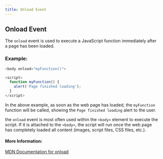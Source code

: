 ```yaml
---
title: Onload Event
---
```

## Onload Event
The `onload` event is used to execute a JavaScript function immediately after a page has been loaded.

### Example:
```javascript
<body onload="myFunction()">

<script>
  function myFunction() {
    alert('Page finished loading');
  }
</script>
```

In the above example, as soon as the web page has loaded, the `myFunction` function will be called, showing the `Page finished loading` alert to the user.

the `onload` event is most often used within the `<body>` element to execute the script. If it is attached to the `<body>`, the script will run once the web page has completely loaded all content (images, script files, CSS files, etc.).

#### More Information:
<a href="https://developer.mozilla.org/en-US/docs/Web/API/GlobalEventHandlers/onload" target='_blank'>MDN Documentation for onload</a>


